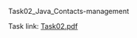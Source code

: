 Task02_Java_Contacts-management

Task link: 
[Task02.pdf](https://github.com/IK479/Task02_Java_Contacts-management/files/7715245/Task02.pdf)

